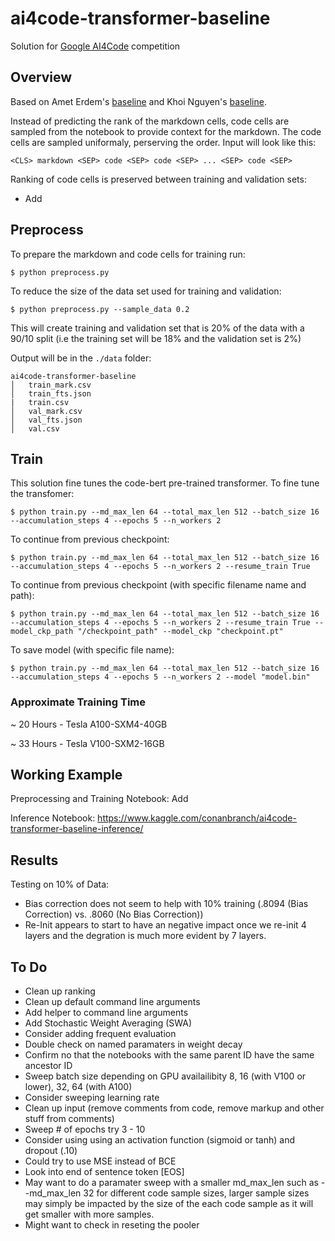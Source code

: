 # ai4code-transformer-baseline

Solution for [Google AI4Code](https://www.kaggle.com/competitions/AI4Code) competition

## Overview
Based on Amet Erdem's [baseline](https://www.kaggle.com/code/aerdem4/ai4code-pytorch-distilbert-baseline) and Khoi Nguyen's [baseline](https://www.kaggle.com/code/suicaokhoailang/stronger-baseline-with-code-cells). 

Instead of predicting the rank of the markdown cells, code cells are sampled from the notebook to provide context for the markdown. The code cells are sampled uniformaly, perserving the order. Input will look like this: 

```<CLS> markdown <SEP> code <SEP> code <SEP> ... <SEP> code <SEP>```

Ranking of code cells is preserved between training and validation sets:

- Add

## Preprocess
To prepare the markdown and code cells for training run:

```$ python preprocess.py```

To reduce the size of the data set used for training and validation:

```$ python preprocess.py --sample_data 0.2```

This will create training and validation set that is 20% of the data with a 90/10 split (i.e the training set will be 18% and the validation set is 2%)

Output will be in the ```./data``` folder:
```
ai4code-transformer-baseline
│   train_mark.csv
│   train_fts.json   
|   train.csv
│   val_mark.csv
│   val_fts.json
│   val.csv
```

## Train

This solution fine tunes the code-bert pre-trained transformer. To fine tune the transfomer: 

```$ python train.py --md_max_len 64 --total_max_len 512 --batch_size 16 --accumulation_steps 4 --epochs 5 --n_workers 2```

To continue from previous checkpoint:

```$ python train.py --md_max_len 64 --total_max_len 512 --batch_size 16 --accumulation_steps 4 --epochs 5 --n_workers 2 --resume_train True```

To continue from previous checkpoint (with specific filename name and path):

```$ python train.py --md_max_len 64 --total_max_len 512 --batch_size 16 --accumulation_steps 4 --epochs 5 --n_workers 2 --resume_train True --model_ckp_path "/checkpoint_path" --model_ckp "checkpoint.pt"```

To save model (with specific file name):

```$ python train.py --md_max_len 64 --total_max_len 512 --batch_size 16 --accumulation_steps 4 --epochs 5 --n_workers 2 --model "model.bin"```

### Approximate Training Time

~ 20 Hours - Tesla A100-SXM4-40GB

~ 33 Hours - Tesla V100-SXM2-16GB

## Working Example

Preprocessing and Training Notebook: Add

Inference Notebook: https://www.kaggle.com/conanbranch/ai4code-transformer-baseline-inference/

## Results

Testing on 10% of Data:
- Bias correction does not seem to help with 10% training (.8094 (Bias Correction) vs. .8060 (No Bias Correction))
- Re-Init appears to start to have an negative impact once we re-init 4 layers and the degration is much more evident by 7 layers.

## To Do

- Clean up ranking
- Clean up default command line arguments
- Add helper to command line arguments
- Add Stochastic Weight Averaging (SWA)
- Consider adding frequent evaluation
- Double check on named paramaters in weight decay
- Confirm no that the notebooks with the same parent ID have the same ancestor ID
- Sweep batch size depending on GPU availailibity 8, 16 (with V100 or lower), 32, 64 (with A100)
- Consider sweeping learning rate
- Clean up input (remove comments from code, remove markup and other stuff from comments)
- Sweep # of epochs try 3 - 10
- Consider using using an activation function (sigmoid or tanh) and dropout (.10)
- Could try to use MSE instead of BCE
- Look into end of sentence token [EOS]
- May want to do a paramater sweep with a smaller md_max_len such as --md_max_len 32 for different code sample sizes, larger sample sizes may simply be impacted by the size of the each code sample as it will get smaller with more samples. 
- Might want to check in reseting the pooler
